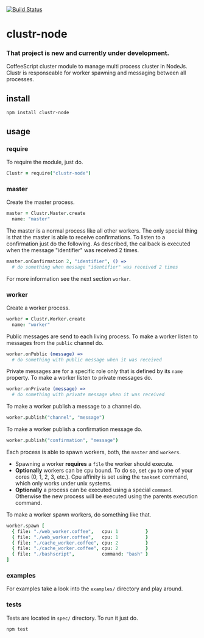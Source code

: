 [![Build Status](https://travis-ci.org/zyndiecate/clustr-node.png)](https://travis-ci.org/zyndiecate/clustr-node)



# clustr-node

### That project is new and currently under development.

CoffeeScript cluster module to manage multi process cluster in NodeJs. Clustr is
responseable for worker spawning and messaging between all processes.



## install

```
npm install clustr-node
```



## usage

### require

To require the module, just do.
```coffeescript
Clustr = require("clustr-node")
```



### master

Create the master process.
```coffeescript
master = Clustr.Master.create
  name: "master"
```



The master is a normal process like all other workers. The only special thing
is that the master is able to receive confirmations. To listen to a confirmation
just do the following. As described, the callback is executed when the message
"identifier" was received 2 times.
```coffeescript
master.onConfirmation 2, "identifier", () =>
  # do something when message "identifier" was received 2 times
```

For more information see the next section `worker`.



### worker

Create a worker process.
```coffeescript
worker = Clustr.Worker.create
  name: "worker"
```



Public messages are send to each living process. To make a worker listen to
messages from the `public` channel do.
```coffeescript
worker.onPublic (message) =>
  # do something with public message when it was received
```



Private messages are for a specific role only that is defined by its `name`
property. To make a worker listen to private messages do.
```coffeescript
worker.onPrivate (message) =>
  # do something with private message when it was received
```



To make a worker publish a message to a channel do.
```coffeescript
worker.publish("channel", "message")
```



To make a worker publish a confirmation message do.
```coffeescript
worker.publish("confirmation", "message")
```



Each process is able to spawn workers, both, the `master` and `workers`.

- Spawning a worker __requires__ a `file` the worker should execute.
- __Optionally__ workers can be cpu bound. To do so, set `cpu` to one of your
cores (0, 1, 2, 3, etc.). Cpu affinity is set using the `taskset` command,
which only works under unix systems.
- __Optionally__ a process can be executed using a special `command`. Otherwise
the new process will be executed using the parents execution command.

To make a worker spawn workers, do
something like that.
```coffeescript
worker.spawn [
  { file: "./web_worker.coffee",   cpu: 1          }
  { file: "./web_worker.coffee",   cpu: 1          }
  { file: "./cache_worker.coffee", cpu: 2          }
  { file: "./cache_worker.coffee", cpu: 2          }
  { file: "./bashscript",          command: "bash" }
]
```



### examples

For examples take a look into the `examples/` directory and play around.



### tests

Tests are located in `spec/` directory. To run it just do.
```
npm test
```
